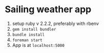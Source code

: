 # Sailing weather app

1. setup ruby v 2.2.2, preferably with rbenv
2. ```gem install bundler```
3. ```bundle install```
3. ```foreman start```
4. App is at ```localhost:5000```